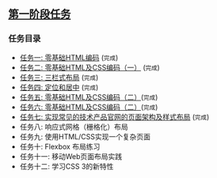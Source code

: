 ## [第一阶段任务](http://ife.baidu.com/task/all)


### 任务目录
* [任务一: 零基础HTML编码](http://bdife-orangeteam.github.io/Section-One/build/task-1.html) (`完成`)
* [任务二: 零基础HTML及CSS编码（一）](http://bdife-orangeteam.github.io/Section-One/build/task-2.html) (`完成`)
* [任务三: 三栏式布局](http://bdife-orangeteam.github.io/Section-One/build/task-3.html) (`完成`)
* [任务四: 定位和居中](http://bdife-orangeteam.github.io/Section-One/build/task-4.html) (`完成`)
* [任务五: 零基础HTML及CSS编码（二）](http://bdife-orangeteam.github.io/Section-One/build/task-5.html)(`完成`)
* [任务六: 零基础HTML及CSS编码（二）](http://bdife-orangeteam.github.io/Section-One/build/task-6.html)(`完成`)
* [任务七: 实现常见的技术产品官网的页面架构及样式布局](http://bdife-orangeteam.github.io/Section-One/build/task-7.html) (`完成`)
* 任务八: 响应式网格（栅格化）布局
* 任务九: 使用HTML/CSS实现一个复杂页面
* 任务十: Flexbox 布局练习
* 任务十一: 移动Web页面布局实践
* 任务十二: 学习CSS 3的新特性
